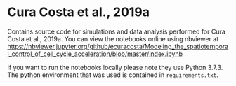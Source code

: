 # Cura Costa et al., 2019a
Contains source code for simulations and data analysis performed for Cura Costa et al., 2019a. You can view the notebooks online using nbviewer at https://nbviewer.jupyter.org/github/ecuracosta/Modeling_the_spatiotemporal_control_of_cell_cycle_acceleration/blob/master/index.ipynb

If you want to run the notebooks locally please note they use Python 3.7.3. The python environment that was used is contained in `requirements.txt`. 
